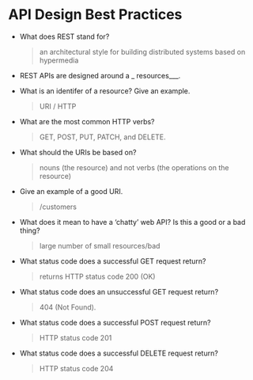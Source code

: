 # API Design Best Practices

* What does REST stand for?
    
    > an architectural style for building distributed systems based on hypermedia

* REST APIs are designed around a _ resources___.

* What is an identifer of a resource? Give an example.

    > URI / HTTP

* What are the most common HTTP verbs?

   > GET, POST, PUT, PATCH, and DELETE.

* What should the URIs be based on?

   > nouns (the resource) and not verbs (the operations on the resource)

* Give an example of a good URI.

   > /customers

* What does it mean to have a ‘chatty’ web API? Is this a good or a bad thing?
    
    >large number of small resources/bad

* What status code does a successful GET request return?

    > returns HTTP status code 200 (OK)

* What status code does an unsuccessful GET request return?

    > 404 (Not Found).

* What status code does a successful POST request return?

    > HTTP status code 201 

* What status code does a successful DELETE request return?
 
    >  HTTP status code 204